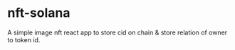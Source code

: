 # nft-solana
A simple image nft react app to store cid on chain &amp; store relation of owner to token id.
